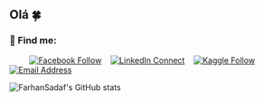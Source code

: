 ## Olá 🍀

<!--
**FarhanSadaf/FarhanSadaf** is a ✨ _special_ ✨ repository because its `README.md` (this file) appears on your GitHub profile.
### Hi there 👋

Here are some ideas to get you started:

- 🔭 I’m currently working on ...
- 🌱 I’m currently learning ...
- 👯 I’m looking to collaborate on ...
- 🤔 I’m looking for help with ...
- 💬 Ask me about ...
- 📫 How to reach me: ...
- 😄 Pronouns: ...
- ⚡ Fun fact: ...
-->

### 🔗 Find me:
&nbsp;&nbsp;&nbsp;&nbsp;&nbsp;&nbsp;&nbsp;&nbsp;
[![Facebook Follow](https://img.shields.io/badge/%20-itsFSadaf-black?color=14171A&labelColor=1976d2&logo=facebook&logoColor=ffffff)]( https://www.facebook.com/itsFSadaf/)
&nbsp;&nbsp;
[![LinkedIn Connect](https://img.shields.io/badge/%20-farhansadaf-black?color=14171A&labelColor=0e76a8&logo=linkedin&logoColor=ffffff)](https://www.linkedin.com/in/farhansadaf/) 
&nbsp;&nbsp;
[![Kaggle Follow](https://img.shields.io/badge/%20-farhansadaf-black?color=14171A&labelColor=1976d2&logo=kaggle&logoColor=ffffff)](https://www.kaggle.com/farhansadaf)
&nbsp;&nbsp;
[![Email Address](https://img.shields.io/badge/%20-farhansadaf@outlook.com-black?color=14171A&labelColor=D44638&logo=gmail&logoColor=fff)](mailto:farhansadaf@outlook.com)

![FarhanSadaf's GitHub stats](https://github-readme-stats-q2mtlfsgz-farhansadaf.vercel.app/api?username=FarhanSadaf&show_icons=true&theme=gotham&count_private=true&hide_border=true&hide=contribs,issues)

<!--
[![Top Langs](https://github-readme-stats.vercel.app/api/top-langs/?username=FarhanSadaf&theme=gotham&hide_border=true)](https://github.com/anuraghazra/github-readme-stats)
-->

